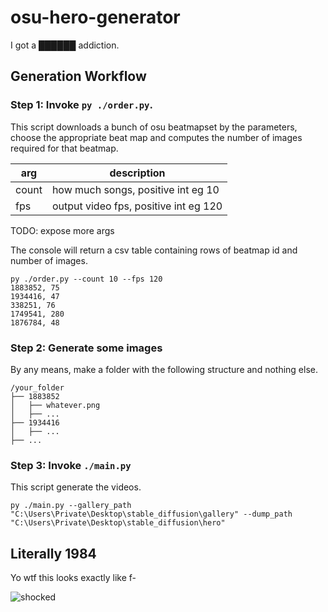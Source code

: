 # osu-hero-generator

I got a ██████ addiction.

## Generation Workflow

### Step 1: Invoke `py ./order.py`.

This script downloads a bunch of osu beatmapset by the parameters,
choose the appropriate beat map and computes the number of images required for that beatmap.

| arg                	| description                                       |
|--------------------	|-------------------------------------------------	|
| count                 | how much songs, positive int eg 10                |
| fps                   | output video fps, positive int eg 120             |

TODO: expose more args

The console will return a csv table containing rows of beatmap id and number of images.

```raw
py ./order.py --count 10 --fps 120
1883852, 75
1934416, 47
338251, 76
1749541, 280
1876784, 48
```

### Step 2: Generate some images

By any means, make a folder with the following structure and nothing else.

```raw
/your_folder
├── 1883852
│   ├── whatever.png
│   ├── ...
├── 1934416
│   ├── ...
├── ...
```

### Step 3: Invoke `./main.py`

This script generate the videos.

```raw
py ./main.py --gallery_path "C:\Users\Private\Desktop\stable_diffusion\gallery" --dump_path "C:\Users\Private\Desktop\stable_diffusion\hero"
```

## Literally 1984

Yo wtf this looks exactly like f-

![shocked](https://i.scdn.co/image/ab67616d00001e0269e59225913928f4155dd022)

